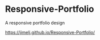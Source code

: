 # Responsive-Portfolio

A responsive portfolio design

https://jimelj.github.io/Responsive-Portfolio/
